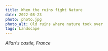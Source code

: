 ```yaml
---
title: When the ruins fight Nature
date: 2022-08-23
photo: photo.jpg
photo_alt: Old ruins where nature took over
tags: Landscape
---
```


*Allan's castle, France*
